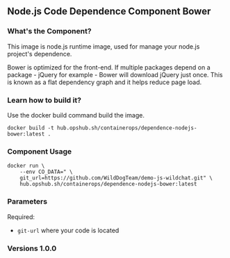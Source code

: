 ## Node.js Code Dependence Component Bower

### What's the Component?

This image is node.js runtime image, used for manage your node.js project's dependence.

Bower is optimized for the front-end. If multiple packages depend on a package - jQuery for example - Bower will download jQuery just once. This is known as a flat dependency graph and it helps reduce page load.

### Learn how to build it?

Use the docker build command build the image.

```shell
docker build -t hub.opshub.sh/containerops/dependence-nodejs-bower:latest .
```

### Component Usage

```shell
docker run \
    --env CO_DATA=" \
    git_url=https://github.com/WildDogTeam/demo-js-wildchat.git" \
    hub.opshub.sh/containerops/dependence-nodejs-bower:latest
```

### Parameters 

Required:

- `git-url` where your code is located

### Versions 1.0.0
